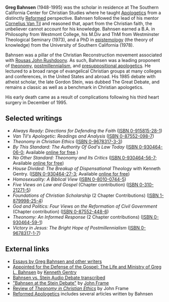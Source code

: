 **Greg Bahnsen** (1948-1995) was the scholar in residence at The
Southern California Center for Christian Studies where he taught
[Apologetics](Apologetics "Apologetics") from a distinctly
[Reformed](Reformed "Reformed") perspective. Bahnsen followed the
lead of his mentor
[Cornelius Van Til](Cornelius_Van_Til "Cornelius Van Til") and
reasoned that, apart from the Christian faith, the unbeliever
cannot account for his knowledge. Bahnsen earned a B.A. in
Philosophy from Westmont College, his M.Div and ThM from
Westminster Theological Seminary (1973), and a PhD in
[epistemology](Epistemology "Epistemology") (the theory of
knowledge) from the University of Southern California (1978).

Bahnsen was a pillar of the Christian Reconstruction movement
associated with
[Rousas John Rushdoony](Rousas_John_Rushdoony "Rousas John Rushdoony").
As such, Bahnsen was a leading proponent of
[theonomy](Theonomy "Theonomy"),
[postmillennialism](Postmillennialism "Postmillennialism"), and
[presuppositional apologetics](Presuppositional_apologetics "Presuppositional apologetics").
He lectured to a broad range of evangelical Christian groups at
many colleges and conferences, in the United States and abroad. His
1985 debate with atheist scholar, the late Gordon Stein, was dubbed
The Great Debate, and remains a classic as well as a benchmark in
Christian apologetics.

His early death came as a result of complications following his
third heart surgery in December of 1995.

## Selected writings

-   *Always Ready: Directions for Defending the Faith*
    ([ISBN 0-915815-28-1](http://www.theopedia.com/Special:BookSources/0915815281))
-   *Van Til's Apologetic: Readings and Analysis*
    ([ISBN 0-87552-098-7](http://www.theopedia.com/Special:BookSources/0875520987))
-   *Theonomy in Christian Ethics*
    ([ISBN 0-9678317-3-3](http://www.theopedia.com/Special:BookSources/0967831733))
-   *By This Standard: The Authority Of God's Law Today*
    ([ISBN 0-930464-06-0](http://www.theopedia.com/Special:BookSources/0930464060);
    Available
    [online for free](http://freebooks.commentary.net/freebooks/docs/2c6a_47e.htm).)
-   *No Other Standard: Theonomy and Its Critics*
    ([ISBN 0-930464-56-7](http://www.theopedia.com/Special:BookSources/0930464567);
    Available
    [online for free](http://freebooks.commentary.net/freebooks/docs/219e_47e.htm))
-   *House Divided: The Breakup of Dispensational Theology* with
    Kenneth Gentry.
    ([ISBN 0-930464-27-3](http://www.theopedia.com/Special:BookSources/0930464273);
    Available
    [online for free](http://freebooks.entrewave.com/freebooks/docs/21fe_47e.htm))
-   *Homosexuality: A Biblical View*
    ([ISBN 0-8010-0744-5](http://www.theopedia.com/Special:BookSources/0801007445))
-   *Five Views on Law and Gospel* (Chapter contribution)
    ([ISBN 0-310-21271-5](http://www.theopedia.com/Special:BookSources/0310212715))
-   *Foundations of Christian Scholarship* (2 Chapter
    Contributions)
    ([ISBN 1-879998-25-4](http://www.theopedia.com/Special:BookSources/1879998254))
-   *God and Politics: Four Views on the Reformation of Civil Government*
    (Chapter contribution)
    ([ISBN 0-87552-448-6](http://www.theopedia.com/Special:BookSources/0875524486))
-   *Theonomy: An Informed Response* (2 Chapter contributions)
    ([ISBN 0-930464-59-1](http://www.theopedia.com/Special:BookSources/0930464591))
-   *Victory in Jesus: The Bright Hope of Postmillennialism*
    ([ISBN 0-9678317-1-7](http://www.theopedia.com/Special:BookSources/0967831717))

## External links

-   [Essays by Greg Bahnsen and other writers](http://www.cmfnow.com/index.asp?PageAction=Custom&ID=8)
-   [Appointed for the Defense of the Gospel: The Life and Ministry of Greg L. Bahnsen](https://host186.ipowerweb.com/~kenneth1/appointed.htm)
    by [Kenneth Gentry](Kenneth_Gentry "Kenneth Gentry")
-   [Bahnsen vs. Stein Audio Debate transcribed](http://www.popchapel.com/Resources/Bahnsen/GreatDebate/)
-   ["Bahnsen at the Stein Debate"](http://www.frame-poythress.org/frame_articles/Bahnsen.htm)
    by [John Frame](John_Frame "John Frame")
-   [Review of *Theonomy in Christian Ethics*](http://www.frame-poythress.org/frame_articles/1977Bahnsen.htm)
    by John Frame
-   [Reformed Apologetics](http://www.reformed.org/apologetics/index.html?mainframe=/apologetics/index_apol.html)
    includes several articles written by Bahnsen



